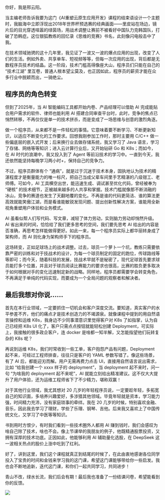 你好，我是邢云阳。

当主编老师告诉我要为这门《AI重塑云原生应用开发》课程的结束语设计一个主题时，我脑海中立即浮现出2018年世界杯预选赛的经典画面——里皮站在场边，镜片后的目光穿透喧嚣的绿茵场，用战术调整让赛前不被看好中国队力克韩国队，打破了恐韩症。这位银狐教练的回忆录《思维的竞赛》书名，此刻像闪电般击中了我。

在技术领域驰骋的这十几年里，我见证了一波又一波的爆点应用的出现，改变了人们的生活。例如外卖、共享单车、短视频等等，但每一次应用的出现，背后都是无数程序员技术的结晶。这一阶段，技术门槛高得像座大山，程序员们只能在自己的 “技术江湖” 里互卷，普通人根本望尘莫及，也正因如此，程序员的薪资才能在众多行业中脱颖而出，一骑绝尘。

## 程序员的角色转变

但到了2025年，当 AI 智能编码工具都开始内卷、产品经理可以借助 AI 完成能贴合用户需求的软件、律师也能利用 AI 搭建合同审查平台时，此时，竞争的焦点已悄然转移，不再仅仅是单一的技术拼杀，而是变成了一场思维与创意的激烈角逐。

做一个程序员，从来都不是一件轻松的事情。它意味着要不断学习、不断更新知识，以适应不断变化的工作要求。回想我刚参加工作时，那时主要用 C/C++ 做一些偏底层的嵌入式开发；后来换行业去做存储系统，我又学习了 Java 语言，学习了存储、网络等等知识；进入云计算行业后，又开始钻研 Go 和 K8s；而如今，在 AI 时代的浪潮中，我又投入到了 Agent 等前沿技术的学习中。一直到今天，我还依然能坚持每晚学习两小时+，保持自己的竞争力。

不过，程序员群体有个 “通病”，就是过于沉迷于技术本身，固执地认为技术的精湛程度才是衡量能力的唯一标尺，把自己当成父辈车间里手艺精湛的八级钳工、老师傅。可如今，AI 工具横空出世，能迅速生成、调试甚至优化代码，曾经被奉为 “硬核” 的技术细节，正被越来越多的人共享和掌握。技术门槛就像那不断消融的冰山，竞争的赛道也发生了天翻地覆的变化。不再是谁的代码更简洁、谁的算法更高效就能笑傲江湖，而是看谁能敏锐发现问题、提出创新性解决方案，谁能用全新视角重塑用户体验和业务模式。

AI 虽看似帮人们写代码、写文章，减轻了体力劳动，实则脑力劳动却悄然升级。AI 省出来的时间，恰恰给了我们更多思考的空间，我们要先思考 AI 给出的内容是否准确，再思考怎样能做得更好。如此一来，每一个程序员实际上都华丽转身成了架构师，而 AI 则化身为架构师手下的程序员。

这场转变，正如足球场上的战术调整。过去，球员一个萝卜一个坑，教练只需要依靠严密的训练和对于技战术的设计，为每一个球员制定的固定的跑位，传球路线等等即可；而今天，随着科技的发展，技战术早就不是秘密了，现代足球首先要求球员能打多个位置，并且对于球员阅读比赛能力的要求也很高，比赛的胜负更多取决于如何根据对手的变化迅速制定新的战略。同样地，程序员都需要学会转变角色，不再满足于单纯的代码实现，而要成为一个全局问题的观察者和解决者。

## 最后我想对你说……

首先在本行业领域，一定要抓住一切机会和客户深度交流。要知道，真实客户的水平参差不齐，他们的痛点才是技术创造力的不竭源泉。就像课程中提到的用自然语言操控和运维 K8s，我身边不少同事潜意识里觉得客户对 K8s 了如指掌，认为自己已经把 K8s UI 化了，客户只需点点按钮就能轻松创建 Deployment，可实际上，我接触的很多政企客户，连 docker 是啥都一知半解，又怎能指望他们玩转复杂的 K8s 呢？

再说到运维 K8s，我们时常收到一些工单，客户抱怨产品有问题，Deployment 起不来，可经过工程师排查，往往只是客户的 YAML 参数写错了。像这些场景，有了 AI 后，都能迎刃而解。用户无需再费力点击 UI，直接用自然语言说出需求，比如 “给我创建一个 xxxx 样子的 deployment”，当 deployment 起不来时，问一句 “为啥我的 deployment 起不来呢”，AI 就能立刻给出精准建议。这不仅大大提升了用户体验，还为运维工程师省下了不少精力，堪称双赢！

对于其他行业领域，我尤其想对 20 几岁的年轻程序员说，一定要趁年轻，多拓宽自己的知识面，多培养兴趣爱好，多涉猎其他领域。毕竟年轻就是资本，学习能力强，时间精力充沛，没有家庭琐事的牵绊。我在 20 几岁的时候，特别喜欢金融、音乐，因此我去学习了理财，学些了乐理、钢琴、吉他。后来我又喜欢上了中国传统文化，又学习了中医等等知识。

书到用时方恨少，有时我们看到一些技术圈外人都用 AI 赚到钱时，我们会感叹为啥自己除了技术，啥也不会。像上节课举的我朋友的例子，他既精通股票投资，又拥有深厚的技术功底。正因如此，他能够利用 AI 辅助量化选股，在 DeepSeek 这一波相关热点的股价上涨中吃到了红利。

好了，讲到这里，我们这个课程就真正到结尾的时候了，在此由衷地感谢各位同学投入了宝贵的时间和金钱来学习我的这门课，希望这门课能够带给你一些启发。我也会不断地追新，迭代这门课，和你们一起共同学习，共同进步！

青山不改，绿水长流，我们后会有期！最后我也准备了一份结课问卷，希望能看到你的反馈。

[![](https://static001.geekbang.org/resource/image/3f/71/3f66b757cfeff12326471552be185971.jpg?wh=1142x801)](https://jsj.top/f/r73ipI)